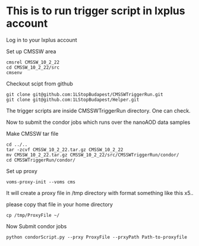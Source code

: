 # This is to run trigger script in lxplus account

Log in to your lxplus account

Set up CMSSW area

```
cmsrel CMSSW_10_2_22
cd CMSSW_10_2_22/src
cmsenv
```
Checkout scipt from github

```
git clone git@github.com:1LStopBudapest/CMSSWTriggerRun.git
git clone git@github.com:1LStopBudapest/Helper.git
```
The trigger scripts are inside CMSSWTriggerRun directory. One can check. 

Now to submit the condor jobs which runs over the nanoAOD data samples

Make CMSSW tar file

```
cd ../..
tar -zcvf CMSSW_10_2_22.tar.gz CMSSW_10_2_22
mv CMSSW_10_2_22.tar.gz CMSSW_10_2_22/src/CMSSWTriggerRun/condor/
cd CMSSWTriggerRun/condor/
```
Set up proxy

```
voms-proxy-init --voms cms
```
It will create a proxy file in /tmp directory with format something like this x5..

please copy that file in your home directory
```
cp /tmp/ProxyFile ~/
```

Now Submit condor jobs
```
python condorScript.py --prxy ProxyFile --prxyPath Path-to-proxyfile
```
